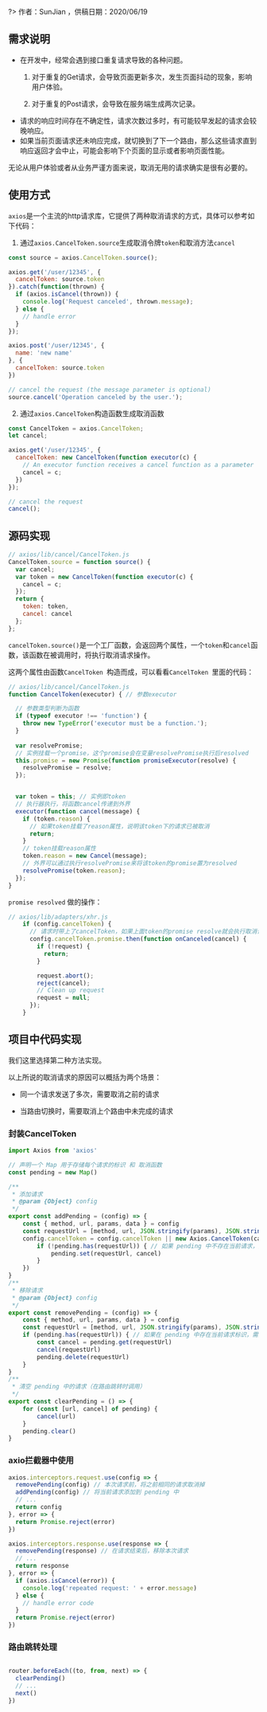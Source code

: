 ?> 作者：SunJian ，供稿日期：2020/06/19


## 需求说明
* 在开发中，经常会遇到接口重复请求导致的各种问题。
	1. 对于重复的Get请求，会导致页面更新多次，发生页面抖动的现象，影响用户体验。

	2. 对于重复的Post请求，会导致在服务端生成两次记录。
* 请求的响应时间存在不确定性，请求次数过多时，有可能较早发起的请求会较晚响应。
* 如果当前页面请求还未响应完成，就切换到了下一个路由，那么这些请求直到响应返回才会中止，可能会影响下个页面的显示或者影响页面性能。

无论从用户体验或者从业务严谨方面来说，取消无用的请求确实是很有必要的。

## 使用方式
`axios`是一个主流的http请求库，它提供了两种取消请求的方式，具体可以参考如下代码：

1. 通过`axios.CancelToken.source`生成取消令牌`token`和取消方法`cancel`


```javascript
const source = axios.CancelToken.source();

axios.get('/user/12345', {
  cancelToken: source.token
}).catch(function(thrown) {
  if (axios.isCancel(thrown)) {
    console.log('Request canceled', thrown.message);
  } else {
    // handle error
  }
});

axios.post('/user/12345', {
  name: 'new name'
}, {
  cancelToken: source.token
})

// cancel the request (the message parameter is optional)
source.cancel('Operation canceled by the user.');
```

2. 通过`axios.CancelToken`构造函数生成取消函数

```javascript
const CancelToken = axios.CancelToken;
let cancel;

axios.get('/user/12345', {
  cancelToken: new CancelToken(function executor(c) {
    // An executor function receives a cancel function as a parameter
    cancel = c;
  })
});

// cancel the request
cancel();
```

## 源码实现

```javascript
// axios/lib/cancel/CancelToken.js
CancelToken.source = function source() {
  var cancel;
  var token = new CancelToken(function executor(c) {
    cancel = c;
  });
  return {
    token: token,
    cancel: cancel
  };
};
```
`cancelToken.source()`是一个工厂函数，会返回两个属性，一个`token`和`cancel`函数，该函数在被调用时，将执行取消请求操作。

这两个属性由函数`CancelToken `构造而成，可以看看`CancelToken `里面的代码：

```javascript
// axios/lib/cancel/CancelToken.js
function CancelToken(executor) { // 参数executor

  // 参数类型判断为函数
  if (typeof executor !== 'function') {
    throw new TypeError('executor must be a function.');
  }
  
  var resolvePromise;
  // 实例挂载一个promise，这个promise会在变量resolvePromise执行后resolved
  this.promise = new Promise(function promiseExecutor(resolve) {
    resolvePromise = resolve;
  });


  var token = this; // 实例即token
  // 执行器执行，将函数cancel传递到外界
  executor(function cancel(message) {
    if (token.reason) {
      // 如果token挂载了reason属性，说明该token下的请求已被取消
      return;
    }
    // token挂载reason属性
    token.reason = new Cancel(message);
    // 外界可以通过执行resolvePromise来将该token的promise置为resolved
    resolvePromise(token.reason);
  });
}
```

`promise resolved` 做的操作：

```javascript
// axios/lib/adapters/xhr.js
    if (config.cancelToken) {
      // 请求时带上了cancelToken，如果上面token的promise resolve就会执行取消请求的操作
      config.cancelToken.promise.then(function onCanceled(cancel) {
        if (!request) {
          return;
        }

        request.abort();
        reject(cancel);
        // Clean up request
        request = null;
      });
    }

```


## 项目中代码实现
我们这里选择第二种方法实现。

以上所说的取消请求的原因可以概括为两个场景：

* 同一个请求发送了多次，需要取消之前的请求

* 当路由切换时，需要取消上个路由中未完成的请求

### 封装CancelToken

```javascript
import Axios from 'axios'

// 声明一个 Map 用于存储每个请求的标识 和 取消函数
const pending = new Map()

/**
 * 添加请求
 * @param {Object} config
 */
export const addPending = (config) => {
    const { method, url, params, data } = config
    const requestUrl = [method, url, JSON.stringify(params), JSON.stringify(data)].join('&')
    config.cancelToken = config.cancelToken || new Axios.CancelToken(cancel => {
        if (!pending.has(requestUrl)) { // 如果 pending 中不存在当前请求，则添加进去
            pending.set(requestUrl, cancel)
        }
    })
}
/**
 * 移除请求
 * @param {Object} config
 */
export const removePending = (config) => {
    const { method, url, params, data } = config
    const requestUrl = [method, url, JSON.stringify(params), JSON.stringify(data)].join('&')
    if (pending.has(requestUrl)) { // 如果在 pending 中存在当前请求标识，需要取消当前请求，并且移除
        const cancel = pending.get(requestUrl)
        cancel(requestUrl)
        pending.delete(requestUrl)
    }
}
/**
 * 清空 pending 中的请求（在路由跳转时调用）
 */
export const clearPending = () => {
    for (const [url, cancel] of pending) {
        cancel(url)
    }
    pending.clear()
}

```

### axio拦截器中使用

```javascript
axios.interceptors.request.use(config => {
  removePending(config) // 本次请求前，将之前相同的请求取消掉
  addPending(config) // 将当前请求添加到 pending 中
  // ...
  return config
}, error => {
  return Promise.reject(error)
})

axios.interceptors.response.use(response => {
  removePending(response) // 在请求结束后，移除本次请求
  // ...
  return response
}, error => {
  if (axios.isCancel(error)) {
    console.log('repeated request: ' + error.message)
  } else {
    // handle error code
  }
  return Promise.reject(error)
})

```

### 路由跳转处理
```javascript

router.beforeEach((to, from, next) => {
  clearPending()
  // ...
  next()
})

```


	

